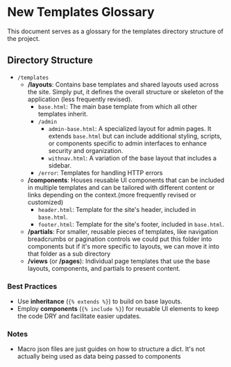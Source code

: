 
# New Templates Glossary

This document serves as a glossary for the templates directory structure of the project.

## Directory Structure

- `/templates`
  - **/layouts**: Contains base templates and shared layouts used across the site. Simply put, it defines the overall structure or skeleton of the application (less frequently revised).
    - `base.html`: The main base template from which all other templates inherit.
    - `/admin`
      - `admin-base.html`: A specialized layout for admin pages. It extends `base.html` but can include additional styling, scripts, or components specific to admin interfaces to enhance security and organization.
      - `withnav.html`: A variation of the base layout that includes a sidebar.
    - `/error`: Templates for handling HTTP errors
  - **/components**: Houses reusable UI components that can be included in multiple templates and can be tailored with different content or links depending on the context.(more frequently revised or customized)
    - `header.html`: Template for the site's header, included in `base.html`.
    - `footer.html`: Template for the site's footer, included in `base.html`.
  - **/partials**: For smaller, reusable pieces of templates, like navigation breadcrumbs or pagination controls we could put this folder into components but if it's more specific to layouts, we can move it into that folder as a sub directory
  - **/views** (or **/pages**): Individual page templates that use the base layouts, components, and partials to present content.

### Best Practices

- Use **inheritance** (`{% extends %}`) to build on base layouts.
- Employ **components** (`{% include %}`) for reusable UI elements to keep the code DRY and facilitate easier updates.

### Notes
- Macro json files are just guides on how to structure a dict. It's not actually being used as data being passed to components
